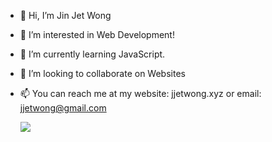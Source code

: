 - 👋 Hi, I’m Jin Jet Wong
- 👀 I’m interested in Web Development!
- 🌱 I’m currently learning JavaScript.
- 💞️ I’m looking to collaborate on Websites 
- 📫 You can reach me at my website: jjetwong.xyz or email: jjetwong@gmail.com

  ![](https://komarev.com/ghpvc/?username=jjetwong&color=grey)

<!---
jjetwong/jjetwong is a ✨ special ✨ repository because its `README.md` (this file) appears on your GitHub profile.
You can click the Preview link to take a look at your changes.
--->

